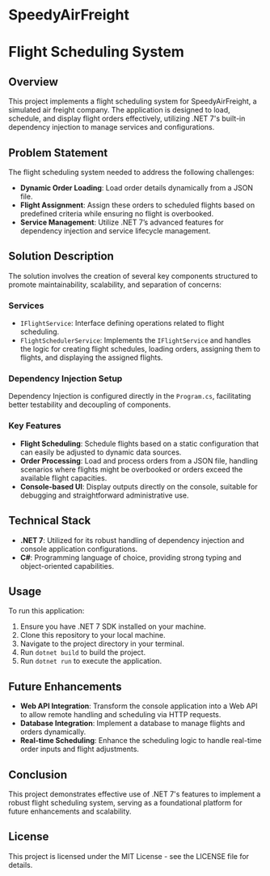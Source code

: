 # SpeedyAirFreight

# Flight Scheduling System

## Overview
This project implements a flight scheduling system for SpeedyAirFreight, a simulated air freight company. The application is designed to load, schedule, and display flight orders effectively, utilizing .NET 7's built-in dependency injection to manage services and configurations.

## Problem Statement
The flight scheduling system needed to address the following challenges:
- **Dynamic Order Loading**: Load order details dynamically from a JSON file.
- **Flight Assignment**: Assign these orders to scheduled flights based on predefined criteria while ensuring no flight is overbooked.
- **Service Management**: Utilize .NET 7’s advanced features for dependency injection and service lifecycle management.

## Solution Description
The solution involves the creation of several key components structured to promote maintainability, scalability, and separation of concerns:

### Services
- `IFlightService`: Interface defining operations related to flight scheduling.
- `FlightSchedulerService`: Implements the `IFlightService` and handles the logic for creating flight schedules, loading orders, assigning them to flights, and displaying the assigned flights.

### Dependency Injection Setup
Dependency Injection is configured directly in the `Program.cs`, facilitating better testability and decoupling of components.

### Key Features
- **Flight Scheduling**: Schedule flights based on a static configuration that can easily be adjusted to dynamic data sources.
- **Order Processing**: Load and process orders from a JSON file, handling scenarios where flights might be overbooked or orders exceed the available flight capacities.
- **Console-based UI**: Display outputs directly on the console, suitable for debugging and straightforward administrative use.

## Technical Stack
- **.NET 7**: Utilized for its robust handling of dependency injection and console application configurations.
- **C#**: Programming language of choice, providing strong typing and object-oriented capabilities.

## Usage
To run this application:
1. Ensure you have .NET 7 SDK installed on your machine.
2. Clone this repository to your local machine.
3. Navigate to the project directory in your terminal.
4. Run `dotnet build` to build the project.
5. Run `dotnet run` to execute the application.


## Future Enhancements
- **Web API Integration**: Transform the console application into a Web API to allow remote handling and scheduling via HTTP requests.
- **Database Integration**: Implement a database to manage flights and orders dynamically.
- **Real-time Scheduling**: Enhance the scheduling logic to handle real-time order inputs and flight adjustments.

## Conclusion
This project demonstrates effective use of .NET 7's features to implement a robust flight scheduling system, serving as a foundational platform for future enhancements and scalability.

## License
This project is licensed under the MIT License - see the LICENSE file for details.

